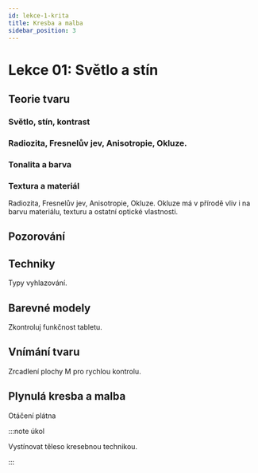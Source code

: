 ```yaml
---
id: lekce-1-krita
title: Kresba a malba
sidebar_position: 3
---
```


# Lekce 01: Světlo a stín
## Teorie tvaru
### Světlo, stín, kontrast
### Radiozita, Fresnelův jev, Anisotropie, Okluze.
### Tonalita a barva
### Textura a materiál
Radiozita, Fresnelův jev, Anisotropie, Okluze.
Okluze má v přírodě vliv i na barvu materiálu, texturu a ostatní optické vlastnosti.

## Pozorování

## Techniky
Typy vyhlazování.
## Barevné modely
Zkontroluj funkčnost tabletu.
## Vnímání tvaru
Zrcadlení plochy M pro rychlou kontrolu.
## Plynulá kresba a malba
Otáčení plátna

:::note úkol

Vystínovat těleso kresebnou technikou.

:::
